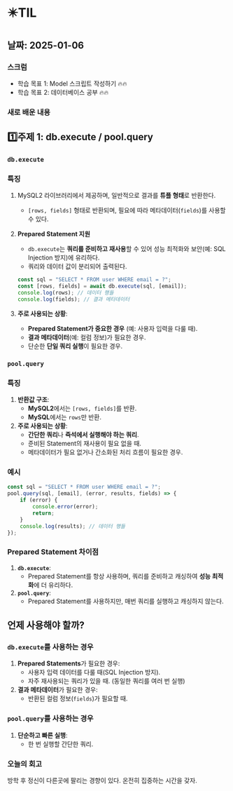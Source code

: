 # ✴️TIL

## 날짜: 2025-01-06

### 스크럼

- 학습 목표 1:  Model 스크립트 작성하기 🔥🔥
- 학습 목표 2:  데이터베이스 공부 🔥🔥

### 새로 배운 내용

## 1️⃣주제 1: db.execute / pool.query

### **`db.execute`**

### 특징

1.  MySQL2 라이브러리에서 제공하며, 일반적으로 결과를 **튜플 형태**로 반환한다.
    - `[rows, fields]` 형태로 반환되며, 필요에 따라 메타데이터(`fields`)를 사용할 수 있다.
2. **Prepared Statement 지원**
    - `db.execute`는 **쿼리를 준비하고 재사용**할 수 있어 성능 최적화와 보안(예: SQL Injection 방지)에 유리하다.
    - 쿼리와 데이터 값이 분리되어 출력된다.
    
    ```jsx
    const sql = "SELECT * FROM user WHERE email = ?";
    const [rows, fields] = await db.execute(sql, [email]);
    console.log(rows); // 데이터 행들
    console.log(fields); // 결과 메타데이터
    ```
    
3. **주로 사용되는 상황**:
    - **Prepared Statement가 중요한 경우** (예: 사용자 입력을 다룰 때).
    - **결과 메타데이터**(예: 컬럼 정보)가 필요한 경우.
    - 단순한 **단일 쿼리 실행**이 필요한 경우.

### **`pool.query`**

### 특징

1. **반환값 구조**:
    - **MySQL2**에서는 `[rows, fields]`를 반환.
    - **MySQL**에서는 `rows`만 반환.
2. **주로 사용되는 상황**:
    - **간단한 쿼리**나 **즉석에서 실행해야 하는 쿼리**.
    - 준비된 Statement의 재사용이 필요 없을 때.
    - 메타데이터가 필요 없거나 간소화된 처리 흐름이 필요한 경우.

### 예시

```jsx
const sql = "SELECT * FROM user WHERE email = ?";
pool.query(sql, [email], (error, results, fields) => {
    if (error) {
        console.error(error);
        return;
    }
    console.log(results); // 데이터 행들
});

```

### Prepared Statement 차이점

1. **`db.execute`**:
    - Prepared Statement를 항상 사용하며, 쿼리를 준비하고 캐싱하여 **성능 최적화**에 더 유리하다.
2. **`pool.query`**:
    - Prepared Statement를 사용하지만, 매번 쿼리를 실행하고 캐싱하지 않는다.

## 언제 사용해야 할까?

### **`db.execute`를 사용하는 경우**

1. **Prepared Statements**가 필요한 경우:
    - 사용자 입력 데이터를 다룰 때(SQL Injection 방지).
    - 자주 재사용되는 쿼리가 있을 때. (동일한 쿼리를 여러 번 실행)
2. **결과 메타데이터**가 필요한 경우:
    - 반환된 컬럼 정보(`fields`)가 필요할 때.

### **`pool.query`를 사용하는 경우**

1. **단순하고 빠른 실행**:
    - 한 번 실행할 간단한 쿼리.

### 오늘의 회고

방학 후 정신이 다른곳에 팔리는 경향이 있다. 온전히 집중하는 시간을 갖자.
